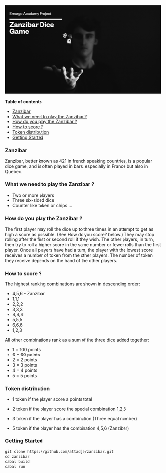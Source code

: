 ![magnific-logo](./src/img/zanzibar.png)

**Table of contents**

- [Zanzibar](#Zanzibar)
- [What we need to play the Zanzibar ?](#What-we-need-to-play-the-Zanzibar-?)
- [How do you play the Zanzibar ?](#How-do-you-play-the-Zanzibar-?)
- [How to score ?](#How-to-score-?)
- [Token distribution](#Token-distribution)
- [Getting Started](#Getting-Started)

### Zanzibar
Zanzibar, better known as 421 in french speaking countries, is a popular dice game, and is often played in bars, especially in France but also in Quebec.

### What we need to play the Zanzibar ?

- Two or more players
- Three six-sided dice
- Counter like token or chips …

### How do you play the Zanzibar ?

The first player may roll the dice up to three times in an attempt to get as high a score as possible. (See How do you score? below.) They may stop rolling after the first or second roll if they wish.
The other players, in turn, then try to roll a higher score in the same number or fewer rolls than the first player.
Once all players have had a turn, the player with the lowest score receives a number of token from the other players. The number of token they receive depends on the hand of the other players.

### How to score ?

The highest ranking combinations are shown in descending order:

- 4,5,6 - Zanzibar
- 1,1,1
- 2,2,2
- 3,3,3
- 4,4,4
- 5,5,5
- 6,6,6
- 1,2,3

All other combinations rank as a sum of the three dice added together:

- 1 = 100 points
- 6 = 60 points
- 2 = 2 points
- 3 = 3 points
- 4 = 4 points
- 5 = 5 points

### Token distribution

- 1 token if the player score a points total

- 2 token if the player score the special combination 1,2,3

- 3 token if the player has a combination (Three equal number)

- 5 token if the player has the combination 4,5,6 (Zanzibar)

### Getting Started

```consol
git clone https://github.com/attadje/zanzibar.git
cd zanzibar
cabal build
cabal run
```
